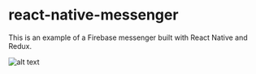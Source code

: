 # react-native-messenger #

This is an example of a Firebase messenger built with React Native and Redux.

![alt text](https://bytebucket.org/jimenglish81/react-native-messenger/raw/9bda1022dfb760e2cdd32b5e79441fca5b8babd4/messenger.gif "Messenger")
